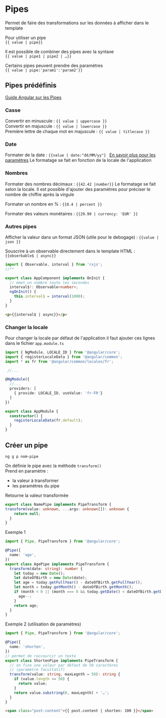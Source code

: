 # Pipes

Permet de faire des transformations sur les données à afficher dans le template

Pour utiliser un pipe  
`{{ value | pipe}}`

Il est possible de combiner des pipes avec la syntaxe  
`{{ value | pipe1 | pipe2 | …}}`

Certains pipes peuvent prendre des paramètres  
`{{ value | pipe:'param1':'param2'}}`

## Pipes prédéfinis

[Guide Angular sur les Pipes](https://angular.io/guide/pipes)

### Casse

Convertir en minuscule : `{{ value | uppercase }}`  
Convertir en majuscule : `{{ value | lowercase }}`  
Première lettre de chaque mot en majuscule : `{{ value | titlecase }}`

### Date

Formater de la date : `{{value | date:"dd/MM/yy"} ` [En savoir plus pour les paramètres](https://www.angularjswiki.com/angular/angular-date-pipe-formatting-date-times-in-angular-with-examples/)
Le formatage se fait en fonction de la locale de l'application

### Nombres

Formater des nombres décimaux :  `{{42.42 |number}}`
Le formatage se fait selon la locale. Il est possible d'ajouter des paramètres pour préciser le nombre de chiffre après la virgule

Formater un nombre en % : `{{0.4 | percent }}` 

Formater des valeurs monétaires : `{{29.99 | currency: 'EUR' }}`

### Autres pipes

Afficher la valeur dans un format JSON (utile pour le debogage) : `{{value | json }}`

Souscrire à un observable directement dans le template HTML :  `{{obserbable$ | async}}`

```ts
import { Observable, interval } from 'rxjs';
//**

export class AppComponent implements OnInit {
  // émet un nombre toute les secondes
  interval$!: Observable<number>;
  ngOnInit() {
    this.interval$ = interval(1000);
  }
}
```

```html
<p>{{interval$ | async}}</p>
```


### Changer la locale

Pour changer la locale par défaut de l'application il faut ajouter ces lignes dans le fichier `app.module.ts`

```ts
import { NgModule, LOCALE_ID } from '@angular/core';
import { registerLocaleData } from '@angular/common';
import * as fr from '@angular/common/locales/fr';

 //...

@NgModule({
  //...
  providers: [
    { provide: LOCALE_ID, useValue: 'fr-FR'}
  ]
})

export class AppModule {
  constructor() {
    registerLocaleData(fr.default);
  }
}
```


## Créer un pipe

`ng g p nom-pipe`

On définie le pipe avec la méthode `transform()`  
Prend en paramètre :

- la valeur à transformer
- les paramètres du pipe

Retourne la valeur transformée

```ts
export class NamePipe implements PipeTransform {
transform(value: unknown, ...args: unknown[]): unknown {
    return null;
  }
}
```

Exemple  1

```ts
import { Pipe, PipeTransform } from '@angular/core';

@Pipe({
  name: 'age',
})
export class AgePipe implements PipeTransform {
  transform(date: string): number {
    let today = new Date();
    let dateOfBirth = new Date(date);
    let age = today.getFullYear() - dateOfBirth.getFullYear();
    let month = today.getMonth() - dateOfBirth.getMonth();
    if (month < 0 || (month === 0 && today.getDate() < dateOfBirth.getDate())) {
      age--;
    }
    return age;
  }
}
```

Exemple 2 (utilisation de paramètres) 

```ts
import { Pipe, PipeTransform } from '@angular/core';

@Pipe({
  name: 'shorten',
})
// permet de raccourcir un texte
export class ShortenPipe implements PipeTransform {
  // on fixe une valeur par défaut de 50 caractères 
  // (paramètre facultatif)
  transform(value: string, maxLegnth = 50): string {
    if (value.length <= 50) {
      return value;
    }
    return value.substring(0, maxLegnth) + '…';
  }
}
```

```html
<span class="post-content">{{ post.content | shorten: 100 }}</span>
```

